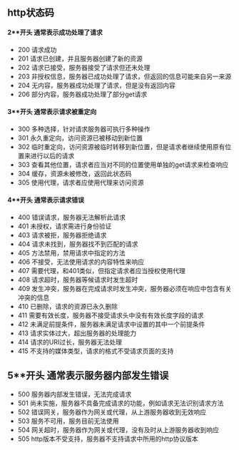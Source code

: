 ## http状态码

#### 2**开头 通常表示成功处理了请求

- 200 请求成功
- 201 请求已创建，并且服务器创建了新的资源
- 202 请求已接受，服务器接受了请求但还未处理
- 203 非授权信息，服务器已成功处理了请求，但返回的信息可能来自另一来源
- 204 无内容，服务器成功处理了请求，但是没有返回内容
- 206 部分内容，服务器成功处理了部分get请求

#### 3**开头 通常表示请求被重定向

- 300 多种选择，针对请求服务器可执行多种操作
- 301 永久重定向，访问资源已被移动到新位置
- 302 临时重定向，访问资源被临时转移到新位置，但是请求者继续使用原有位置来进行以后的请求
- 303 查看其他位置，请求者应当对不同的位置使用单独的get请求来检查响应
- 304 缓存，资源未被修改，返回此状态码
- 305 使用代理，请求者应使用代理来访问资源

#### 4**开头 通常表示请求错误

- 400 错误请求，服务器无法解析此请求
- 401 未授权，请求需进行身份验证
- 403 请求被拒，服务器拒绝请求
- 404 请求未找到，服务器找不到匹配的请求
- 405 方法禁用，禁用请求中指定的方法
- 406 不接受，无法使用请求的内容特性来响应
- 407 需要代理，和401类似，但指定请求者应当授权使用代理
- 408 请求超时，服务器等候请求时发生超时
- 409 发生冲突，服务器在完成请求时发生冲突，服务器必须在响应中包含有关冲突的信息
- 410 已删除，请求的资源已永久删除
- 411 需要有效长度，服务器不接受请求头中没有有效长度字段的请求
- 412 未满足前提条件，服务器未满足请求中设置的其中一个前提条件
- 413 请求实体过大，超出服务器的处理能力
- 414 请求的URI过长，服务器无法处理
- 415 不支持的媒体类型，请求的格式不受请求页面的支持

## 5**开头 通常表示服务器内部发生错误

- 500 服务器内部发生错误，无法完成请求
- 501 尚未实施，服务器不具备完成请求的功能，例如请求无法识别请求方法
- 502 错误网关，服务器作为网关或代理，从上游服务器收到无效响应
- 503 服务不可用，服务目前无法使用
- 504 网关超时，服务器作为网关或代理，没有及时从上游服务器收到响应
- 505 http版本不受支持，服务器不支持请求中所用的http协议版本